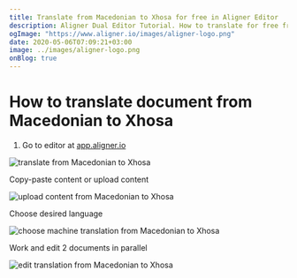 ```yaml
---
title: Translate from Macedonian to Xhosa for free in Aligner Editor
description: Aligner Dual Editor Tutorial. How to translate for free from Macedonian to Xhosa. Aligner is multilingual document management platform. 
ogImage: "https://www.aligner.io/images/aligner-logo.png"
date: 2020-05-06T07:09:21+03:00
image: ../images/aligner-logo.png
onBlog: true
---
```


# How to translate document from Macedonian to Xhosa

1. Go to editor at [app.aligner.io](https://app.aligner.io "Aligner App web page")

![translate from Macedonian to Xhosa](../aligner-blank-editor.png "translate from Macedonian to Xhosa")

Copy-paste content or upload content

![upload content from Macedonian to Xhosa](../aligner-uploaded-document.png "upload content from Macedonian to Xhosa")

Choose desired language

![choose machine translation from Macedonian to Xhosa](../aligner-language-dropdown.png "choose machine translation from Macedonian to Xhosa")

Work and edit 2 documents in parallel

![edit translation from Macedonian to Xhosa](../aligner-double-sitded-editor.png "edit translation from Macedonian to Xhosa")

